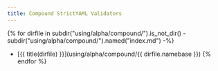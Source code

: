 ```yaml
---
title: Compound StrictYAML Validators
---
```


{% for dirfile in subdir("using/alpha/compound/").is_not_dir() - subdir("using/alpha/compound/").named("index.md") -%}
- [{{ title(dirfile) }}](using/alpha/compound/{{ dirfile.namebase }})
{% endfor %}
